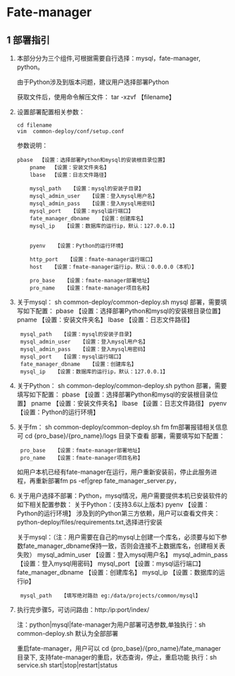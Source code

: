 # Fate-manager


## 1  部署指引
	

1. 本部分分为三个组件,可根据需要自行选择：mysql，fate-manager, python。
    
    由于Python涉及到版本问题，建议用户选择部署Python
    
    获取文件后，使用命令解压文件：
    tar -xzvf 【filename】
        

2. 设置部署配置相关参数：
    ```
    cd filename
    vim  common-deploy/conf/setup.conf
   ```

    参数说明：
    ```
   pbase  【设置：选择部署Python和mysql的安装根目录位置】
        pname  【设置：安装文件夹名】
        lbase  【设置：日志文件路径】
        
        mysql_path   【设置：mysql的安装子目录】
        mysql_admin_user   【设置：登入mysql用户名】
        mysql_admin_pass   【设置：登入mysql用密码】
        mysql_port   【设置：mysql运行端口】
        fate_manager_dbname   【设置：创建库名】
        mysql_ip   【设置：数据库的运行ip，默认：127.0.0.1】
        
        
        pyenv   【设置：Python的运行环境】
        
        http_port   【设置：fmate-manager运行端口】
        host   【设置：fmate-manager运行ip，默认：0.0.0.0（本机）】
        
        pro_base   【设置：fmate-manager部署地址】
        pro_name   【设置：fmate-manager项目名称】
   ```
        
        

3. 关于mysql：
    sh common-deploy/common-deploy.sh mysql
    部署，需要填写如下配置：
        pbase  【设置：选择部署Python和mysql的安装根目录位置】
        pname  【设置：安装文件夹名】
        lbase  【设置：日志文件路径】
        
        mysql_path   【设置：mysql的安装子目录】
        mysql_admin_user   【设置：登入mysql用户名】
        mysql_admin_pass   【设置：登入mysql用密码】
        mysql_port   【设置：mysql运行端口】
        fate_manager_dbname   【设置：创建库名】
        mysql_ip   【设置：数据库的运行ip，默认：127.0.0.1】
        
        
4. 关于Python：
    sh common-deploy/common-deploy.sh python
    部署，需要填写如下配置：
        pbase  【设置：选择部署Python和mysql的安装根目录位置】
        pname  【设置：安装文件夹名】
        lbase  【设置：日志文件路径】
        pyenv   【设置：Python的运行环境】


5. 关于fm：
    sh common-deploy/common-deploy.sh fm
    fm部署报错相关信息可 cd {pro_base}/{pro_name}/logs 目录下查看
    部署，需要填写如下配置：
       
        pro_base   【设置：fmate-manager部署地址】
        pro_name   【设置：fmate-manager项目名称】
     
    如用户本机已经有fate-manager在运行，用户重新安装前，停止此服务进程，再重新部署fm 
        ps -ef|grep fate_manager_server.py，
       
6. 关于用户选择不部署：Python，mysql情况，用户需要提供本机已安装软件的如下相关配置参数：
    关于Python：(支持3.6以上版本)
         pyenv   【设置：Python的运行环境】
         涉及到的Python第三方依赖，用户可以查看文件夹：python-deploy/files/requirements.txt,选择进行安装
         
    关于mysql：（注：用户需要在自己的mysql上创建一个库名，必须要与如下参数fate_manager_dbname保持一致，否则会连接不上数据库名，创建相关表失败）
        mysql_admin_user   【设置：登入mysql用户名】
        mysql_admin_pass   【设置：登入mysql用密码】
        mysql_port   【设置：mysql运行端口】
        fate_manager_dbname   【设置：创建库名】
        mysql_ip   【设置：数据库的运行ip】
        
        mysql_path   【填写绝对路劲 eg:/data/projects/common/mysql】 
        
        
    
7. 执行完步骤5，可访问路由：http:/ip:port/index/

    注：python|mysql|fate-manager为用户部署可选参数,单独执行：sh common-deploy.sh 默认为全部部署 
    
    重启fate-manager，用户可以 cd {pro_base}/{pro_name}/fate_manager 目录下,
        支持fate-manager的重启，状态查询，停止，重启功能
        执行：sh service.sh start|stop|restart|status
        

